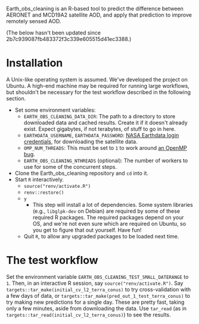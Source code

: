 Earth_obs_cleaning is an R-based tool to predict the difference between AERONET and MCD19A2 satellite AOD, and apply that prediction to improve remotely sensed AOD.

(The below hasn't been updated since 2b7c939087fb483372f3c339e605515d41ec3388.)

# Installation

A Unix-like operating system is assumed. We've developed the project on Ubuntu. A high-end machine may be required for running large workflows, but shouldn't be necessary for the test workflow described in the following section.

- Set some environment variables:
  - `EARTH_OBS_CLEANING_DATA_DIR`: The path to a directory to store downloaded data and cached results. Create it if it doesn't already exist. Expect gigabytes, if not terabytes, of stuff to go in here.
  - `EARTHDATA_USERNAME`, `EARTHDATA_PASSWORD`: [NASA Earthdata login credentials](https://urs.earthdata.nasa.gov/users/new), for downloading the satellite data.
  - `OMP_NUM_THREADS`: This must be set to `1` to work around [an OpenMP bug](https://github.com/dmlc/xgboost/issues/2094).
  - `EARTH_OBS_CLEANING_NTHREADS` (optional): The number of workers to use for some of the concurrent steps.
- Clone the Earth_obs_cleaning repository and `cd` into it.
- Start `R` interactively.
  - `source("renv/activate.R")`
  - `renv::restore()`
  - `y`
    - This step will install a lot of dependencies. Some system libraries (e.g., `libglpk-dev` on Debian) are required by some of these required R packages. The required packages depend on your OS, and we're not even sure which are required on Ubuntu, so you get to figure that out yourself. Have fun!
  - Quit `R`, to allow any upgraded packages to be loaded next time.

# The test workflow

Set the environment variable `EARTH_OBS_CLEANING_TEST_SMALL_DATERANGE` to `1`. Then, in an interactive R session, say `source("renv/activate.R")`. Say `targets::tar_make(initial_cv_l2_terra_conus)` to try cross-validation with a few days of data, or `targets::tar_make(pred_out_1_test_terra_conus)` to try making new predictions for a single day. These are pretty fast, taking only a few minutes, aside from downloading the data. Use `tar_read` (as in `targets::tar_read(initial_cv_l2_terra_conus)`) to see the results.
